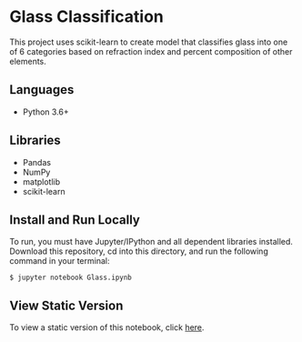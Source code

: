 # Glass Classification

This project uses scikit-learn to create model that classifies glass into one of 6 categories based on refraction index and percent composition of other elements.

## Languages
- Python 3.6+

## Libraries
- Pandas
- NumPy
- matplotlib
- scikit-learn

## Install and Run Locally
To run, you must have Jupyter/IPython and all dependent libraries installed. Download this repository, cd into this directory, and run the following command in your terminal:

```
$ jupyter notebook Glass.ipynb
```

## View Static Version  
To view a static version of this notebook, click [here]('Glass.ipynb').
